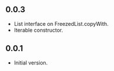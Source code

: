 ## 0.0.3

- List interface on FreezedList.copyWith.
- Iterable constructor.
 
## 0.0.1

- Initial version.
